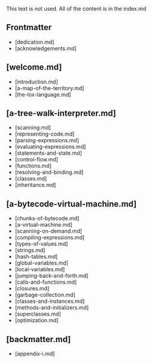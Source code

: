 This text is not used. All of the content is in the index.md

## Frontmatter

- [dedication.md]
- [acknowledgements.md]

## [welcome.md]

- [introduction.md]
- [a-map-of-the-territory.md]
- [the-lox-language.md]

## [a-tree-walk-interpreter.md]

- [scanning.md]
- [representing-code.md]
- [parsing-expressions.md]
- [evaluating-expressions.md]
- [statements-and-state.md]
- [control-flow.md]
- [functions.md]
- [resolving-and-binding.md]
- [classes.md]
- [inheritance.md]

## [a-bytecode-virtual-machine.md]

- [chunks-of-bytecode.md]
- [a-virtual-machine.md]
- [scanning-on-demand.md]
- [compiling-expressions.md]
- [types-of-values.md]
- [strings.md]
- [hash-tables.md]
- [global-variables.md]
- [local-variables.md]
- [jumping-back-and-forth.md]
- [calls-and-functions.md]
- [closures.md]
- [garbage-collection.md]
- [classes-and-instances.md]
- [methods-and-initializers.md]
- [superclasses.md]
- [optimization.md]

## [backmatter.md]

- [appendix-i.md]
